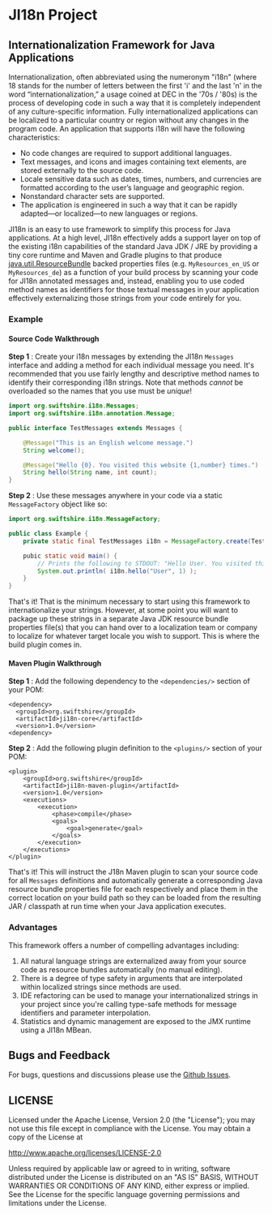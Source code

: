 # JI18n Project

## Internationalization Framework for Java Applications

Internationalization, often abbreviated using the numeronym "i18n" (where 18 stands for the number of letters between 
the first 'i' and the last 'n' in the word “internationalization,” a usage coined at DEC in the '70s / '80s) is the 
process of developing code in such a way that it is completely independent of any culture-specific information. Fully 
internationalized applications can be localized to a particular country or region without any changes in the program 
code. An application that supports i18n will have the following characteristics:
                                                                                                             
* No code changes are required to support additional languages.
* Text messages, and icons and images containing text elements, are stored externally to the source code.
* Locale sensitive data such as dates, times, numbers, and currencies are formatted according to the user’s language and geographic region.
* Nonstandard character sets are supported.
* The application is engineered in such a way that it can be rapidly adapted—or localized—to new languages or regions.

JI18n is an easy to use framework to simplify this process for Java applications. At a high level, JI18n effectively 
adds a support layer on top of the existing i18n capabilities of the standard Java JDK / JRE by providing a tiny core 
runtime and Maven and Gradle plugins to that produce [java.util.ResourceBundle](https://docs.oracle.com/javase/7/docs/api/java/util/PropertyResourceBundle.html) backed properties files (e.g. `MyResources_en_US` or `MyResources_de`) 
as a function of your build process by scanning your code for JI18n annotated messages and, instead, enabling you to use 
coded method names as identifiers for those textual messages in your application effectively externalizing those strings 
from your code entirely for you. 

### Example 

#### Source Code Walkthrough

**Step 1** : Create your i18n messages by extending the JI18n `Messages` interface and adding a method for each individual message 
you need. It's recommended that you use fairly lengthy and descriptive method names to identify their corresponding i18n strings. 
Note that methods *cannot* be overloaded so the names that you use must be *unique*!

```Java
import org.swiftshire.i18n.Messages;
import org.swiftshire.i18n.annotation.Message;

public interface TestMessages extends Messages {

    @Message("This is an English welcome message.")
    String welcome();

    @Message("Hello {0}. You visited this website {1,number} times.")
    String hello(String name, int count);
}
```

**Step 2** : Use these messages anywhere in your code via a static `MessageFactory` object like so:

```Java
import org.swiftshire.i18n.MessageFactory;

public class Example {
    private static final TestMessages i18n = MessageFactory.create(TestMessages.class);

    pubic static void main() {
        // Prints the following to STDOUT: "Hello User. You visited this website 1 times"
        System.out.println( i18n.hello("User", 1) );
    }
}
```

That's it! That is the minimum necessary to start using this framework to internationalize your strings. However, at some point 
you will want to package up these strings in a separate Java JDK resource bundle properties file(s) that you can hand over to a 
localization team or company to localize for whatever target locale you wish to support. This is where the build plugin comes in.
 
#### Maven Plugin Walkthrough 

**Step 1** : Add the following dependency to the `<dependencies/>` section of your POM:

```
<dependency>
  <groupId>org.swiftshire</groupId>
  <artifactId>ji18n-core</artifactId>
  <version>1.0</version>
<dependency>
```

**Step 2** : Add the following plugin definition to the `<plugins/>` section of your POM:

```
<plugin>
    <groupId>org.swiftshire</groupId>
    <artifactId>ji18n-maven-plugin</artifactId>
    <version>1.0</version>
    <executions>
        <execution>
            <phase>compile</phase>
            <goals>
                <goal>generate</goal>
            </goals>
        </execution>
    </executions>
</plugin>
```
That's it! This will instruct the J18n Maven plugin to scan your source code for all `Messages` definitions and automatically
generate a corresponding Java resource bundle properties file for each respectively and place them in the correct location on your build
path so they can be loaded from the resulting JAR / classpath at run time when your Java application executes.

### Advantages 

This framework offers a number of compelling advantages including:

1. All natural language strings are externalized away from your source code as resource bundles automatically (no manual editing).
1. There is a degree of type safety in arguments that are interpolated within localized strings since methods are used.
1. IDE refactoring can be used to manage your internationalized strings in your project since you're calling type-safe methods for message identifiers and parameter interpolation.
1. Statistics and dynamic management are exposed to the JMX runtime using a JI18n MBean.

    
## Bugs and Feedback

For bugs, questions and discussions please use the [Github Issues](https://github.com/swiftj/ji18n/issues).

## LICENSE

Licensed under the Apache License, Version 2.0 (the "License");
you may not use this file except in compliance with the License.
You may obtain a copy of the License at

<http://www.apache.org/licenses/LICENSE-2.0>

Unless required by applicable law or agreed to in writing, software
distributed under the License is distributed on an "AS IS" BASIS,
WITHOUT WARRANTIES OR CONDITIONS OF ANY KIND, either express or implied.
See the License for the specific language governing permissions and
limitations under the License.